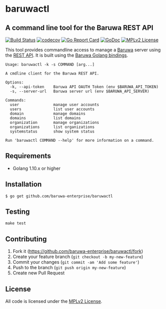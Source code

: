 # baruwactl

## A command line tool for the Baruwa REST API

[![Build Status](https://travis-ci.org/baruwa-enterprise/baruwactl.svg?branch=master)](https://travis-ci.org/baruwa-enterprise/baruwactl)
[![codecov](https://codecov.io/gh/baruwa-enterprise/baruwactl/branch/master/graph/badge.svg)](https://codecov.io/gh/baruwa-enterprise/baruwactl)
[![Go Report Card](https://goreportcard.com/badge/github.com/baruwa-enterprise/baruwactl)](https://goreportcard.com/report/github.com/baruwa-enterprise/baruwactl)
[![GoDoc](https://godoc.org/github.com/baruwa-enterprise/baruwactl?status.svg)](https://godoc.org/github.com/baruwa-enterprise/baruwactl)
[![MPLv2 License](https://img.shields.io/badge/license-MPLv2-blue.svg?style=flat-square)](https://www.mozilla.org/MPL/2.0/)

This tool provides commandline access to manage a [Baruwa](https://www.baruwa.com/)
server using the [REST API](https://www.baruwa.com/docs/api/). It is built using the
[Baruwa Golang bindings](https://github.com/baruwa-enterprise/baruwa-go).

```
Usage: baruwactl -k -s COMMAND [arg...]

A cmdline client for the Baruwa REST API.
                     
Options:             
  -k, --api-token    Baruwa API OAUTH Token (env $BARUWA_API_TOKEN)
  -s, --server-url   Baruwa server url (env $BARUWA_API_SERVER)
                     
Commands:            
  user               manage user accounts
  users              list user accounts
  domain             manage domains
  domains            list domains
  organization       manage organizations
  organizations      list organizations
  systemstatus       show system status
                     
Run 'baruwactl COMMAND --help' for more information on a command.
```

## Requirements

* Golang 1.10.x or higher

## Installation

```console
$ go get github.com/baruwa-enterprise/baruwactl
```

## Testing

``make test``

## Contributing

1. Fork it (https://github.com/baruwa-enterprise/baruwactl/fork)
2. Create your feature branch (`git checkout -b my-new-feature`)
3. Commit your changes (`git commit -am 'Add some feature'`)
4. Push to the branch (`git push origin my-new-feature`)
5. Create new Pull Request


## License

All code is licensed under the
[MPLv2 License](https://github.com/baruwa-enterprise/baruwactl/blob/master/LICENSE).
